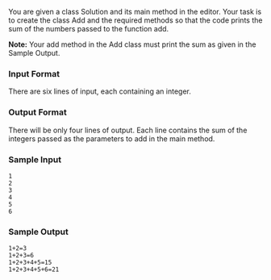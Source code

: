 You are given a class Solution and its main method in the editor.
Your task is to create the class Add and the required methods so that the code prints the sum of the numbers passed to the function add.

**Note:** Your add method in the Add class must print the sum as given in the Sample Output.

### Input Format

There are six lines of input, each containing an integer.

### Output Format

There will be only four lines of output. Each line contains the sum of the integers passed as the parameters to add in the main method.

### Sample Input
```
1
2
3
4
5
6
```
### Sample Output
```
1+2=3
1+2+3=6
1+2+3+4+5=15
1+2+3+4+5+6=21
```